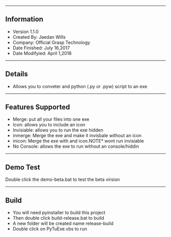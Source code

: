 -----------
Information
-----------
* Version 1.1.0
* Created By: Jaedan Wills
* Company: Official Grasp Technology
* Date Finished: July 16,2017
* Date Modifyied: April 1,2018
---------
Details
---------
* Allows you to conveter and python (.py or .pyw) script to an exe

------------------
Features Supported
------------------
* Merge: put all your files into one exe
* Icon: allows you to include an icon
* Invisiable: allows you to run the exe hidden
* inmerge: Merge the exe and make it invisbale without an icon
* inicon: Merge the exe with and icon.NOTE* wont run invisiable
* No Console: allows the exe to run without an console/hiddin

----
Demo Test
--------
Double click the demo-beta.bat to test the beta virsion

-----
Build
-----
* You will need pyinstaller to build this project
* Then double click build-release.bat to build
* A new folder will be created name release-build
* Double click on PyTuExe.vbs to run
